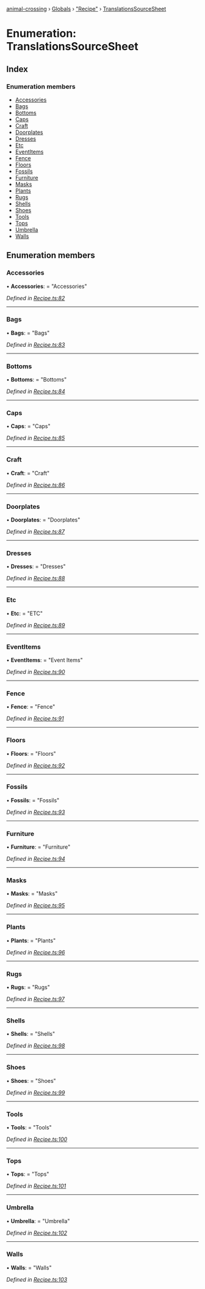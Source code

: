 [animal-crossing](../README.md) › [Globals](../globals.md) › ["Recipe"](../modules/_recipe_.md) › [TranslationsSourceSheet](_recipe_.translationssourcesheet.md)

# Enumeration: TranslationsSourceSheet

## Index

### Enumeration members

* [Accessories](_recipe_.translationssourcesheet.md#accessories)
* [Bags](_recipe_.translationssourcesheet.md#bags)
* [Bottoms](_recipe_.translationssourcesheet.md#bottoms)
* [Caps](_recipe_.translationssourcesheet.md#caps)
* [Craft](_recipe_.translationssourcesheet.md#craft)
* [Doorplates](_recipe_.translationssourcesheet.md#doorplates)
* [Dresses](_recipe_.translationssourcesheet.md#dresses)
* [Etc](_recipe_.translationssourcesheet.md#etc)
* [EventItems](_recipe_.translationssourcesheet.md#eventitems)
* [Fence](_recipe_.translationssourcesheet.md#fence)
* [Floors](_recipe_.translationssourcesheet.md#floors)
* [Fossils](_recipe_.translationssourcesheet.md#fossils)
* [Furniture](_recipe_.translationssourcesheet.md#furniture)
* [Masks](_recipe_.translationssourcesheet.md#masks)
* [Plants](_recipe_.translationssourcesheet.md#plants)
* [Rugs](_recipe_.translationssourcesheet.md#rugs)
* [Shells](_recipe_.translationssourcesheet.md#shells)
* [Shoes](_recipe_.translationssourcesheet.md#shoes)
* [Tools](_recipe_.translationssourcesheet.md#tools)
* [Tops](_recipe_.translationssourcesheet.md#tops)
* [Umbrella](_recipe_.translationssourcesheet.md#umbrella)
* [Walls](_recipe_.translationssourcesheet.md#walls)

## Enumeration members

###  Accessories

• **Accessories**: = "Accessories"

*Defined in [Recipe.ts:82](https://github.com/Norviah/animal-crossing/blob/ee641cf/module/types/Recipe.ts#L82)*

___

###  Bags

• **Bags**: = "Bags"

*Defined in [Recipe.ts:83](https://github.com/Norviah/animal-crossing/blob/ee641cf/module/types/Recipe.ts#L83)*

___

###  Bottoms

• **Bottoms**: = "Bottoms"

*Defined in [Recipe.ts:84](https://github.com/Norviah/animal-crossing/blob/ee641cf/module/types/Recipe.ts#L84)*

___

###  Caps

• **Caps**: = "Caps"

*Defined in [Recipe.ts:85](https://github.com/Norviah/animal-crossing/blob/ee641cf/module/types/Recipe.ts#L85)*

___

###  Craft

• **Craft**: = "Craft"

*Defined in [Recipe.ts:86](https://github.com/Norviah/animal-crossing/blob/ee641cf/module/types/Recipe.ts#L86)*

___

###  Doorplates

• **Doorplates**: = "Doorplates"

*Defined in [Recipe.ts:87](https://github.com/Norviah/animal-crossing/blob/ee641cf/module/types/Recipe.ts#L87)*

___

###  Dresses

• **Dresses**: = "Dresses"

*Defined in [Recipe.ts:88](https://github.com/Norviah/animal-crossing/blob/ee641cf/module/types/Recipe.ts#L88)*

___

###  Etc

• **Etc**: = "ETC"

*Defined in [Recipe.ts:89](https://github.com/Norviah/animal-crossing/blob/ee641cf/module/types/Recipe.ts#L89)*

___

###  EventItems

• **EventItems**: = "Event Items"

*Defined in [Recipe.ts:90](https://github.com/Norviah/animal-crossing/blob/ee641cf/module/types/Recipe.ts#L90)*

___

###  Fence

• **Fence**: = "Fence"

*Defined in [Recipe.ts:91](https://github.com/Norviah/animal-crossing/blob/ee641cf/module/types/Recipe.ts#L91)*

___

###  Floors

• **Floors**: = "Floors"

*Defined in [Recipe.ts:92](https://github.com/Norviah/animal-crossing/blob/ee641cf/module/types/Recipe.ts#L92)*

___

###  Fossils

• **Fossils**: = "Fossils"

*Defined in [Recipe.ts:93](https://github.com/Norviah/animal-crossing/blob/ee641cf/module/types/Recipe.ts#L93)*

___

###  Furniture

• **Furniture**: = "Furniture"

*Defined in [Recipe.ts:94](https://github.com/Norviah/animal-crossing/blob/ee641cf/module/types/Recipe.ts#L94)*

___

###  Masks

• **Masks**: = "Masks"

*Defined in [Recipe.ts:95](https://github.com/Norviah/animal-crossing/blob/ee641cf/module/types/Recipe.ts#L95)*

___

###  Plants

• **Plants**: = "Plants"

*Defined in [Recipe.ts:96](https://github.com/Norviah/animal-crossing/blob/ee641cf/module/types/Recipe.ts#L96)*

___

###  Rugs

• **Rugs**: = "Rugs"

*Defined in [Recipe.ts:97](https://github.com/Norviah/animal-crossing/blob/ee641cf/module/types/Recipe.ts#L97)*

___

###  Shells

• **Shells**: = "Shells"

*Defined in [Recipe.ts:98](https://github.com/Norviah/animal-crossing/blob/ee641cf/module/types/Recipe.ts#L98)*

___

###  Shoes

• **Shoes**: = "Shoes"

*Defined in [Recipe.ts:99](https://github.com/Norviah/animal-crossing/blob/ee641cf/module/types/Recipe.ts#L99)*

___

###  Tools

• **Tools**: = "Tools"

*Defined in [Recipe.ts:100](https://github.com/Norviah/animal-crossing/blob/ee641cf/module/types/Recipe.ts#L100)*

___

###  Tops

• **Tops**: = "Tops"

*Defined in [Recipe.ts:101](https://github.com/Norviah/animal-crossing/blob/ee641cf/module/types/Recipe.ts#L101)*

___

###  Umbrella

• **Umbrella**: = "Umbrella"

*Defined in [Recipe.ts:102](https://github.com/Norviah/animal-crossing/blob/ee641cf/module/types/Recipe.ts#L102)*

___

###  Walls

• **Walls**: = "Walls"

*Defined in [Recipe.ts:103](https://github.com/Norviah/animal-crossing/blob/ee641cf/module/types/Recipe.ts#L103)*
